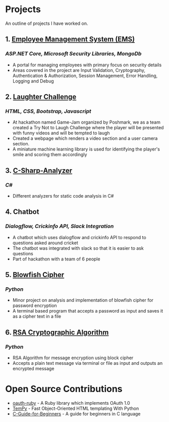 # Projects
An outline of projects I have worked on.

## 1. [Employee Management System (EMS)](https://github.com/iamibi/EMS)
### *ASP.NET Core, Microsoft Security Libraries, MongoDb*
* A portal for managing employees with primary focus on security details
* Areas covered in the project are Input Validation, Cryptography, Authentication & Authorization, Session Management, Error Handling, Logging and Debug
## 2. [Laughter Challenge](https://github.com/harshmandalgi/laugh-challenge)
### *HTML, CSS, Bootstrap, Javascript*
* At hackathon named Game-Jam organized by Poshmark, we as a team created a Try Not to Laugh Challenge where the player will be presented with funny videos and will be tempted to laugh
* Created a webpage which renders a video section and a user camera section.
* A miniature machine learning library is used for identifying the player's smile and scoring them accordingly
## 3. [C-Sharp-Analyzer](https://github.com/iamibi/C-Sharp-Analyzer)
### *C#*
* Different analyzers for static code analysis in C#
## 4. Chatbot
### *Dialogflow, Crickinfo API, Slack Integration*
* A chatbot which uses dialogflow and crickinfo API to respond to questions asked around cricket
* The chatbot was integrated with slack so that it is easier to ask questions
* Part of hackathon with a team of 6 people
## 5. [Blowfish Cipher](https://github.com/iamibi/Blowfish-Cipher)
### *Python*
* Minor project on analysis and implementation of blowfish cipher for password encryption
* A terminal based program that accepts a password as input and saves it as a cipher text in a file
## 6. [RSA Cryptographic Algorithm](https://github.com/iamibi/RSA-Cryptographic-Algorithm)
### *Python*
* RSA Algorithm for message encryption using block cipher
* Accepts a plain text message via terminal or file as input and outputs an encrypted message
#
# Open Source Contributions
* [oauth-ruby](https://github.com/oauth-xx/oauth-ruby) - A Ruby library which implements OAuth 1.0
* [TemPy](https://github.com/Hrabal/TemPy) - Fast Object-Oriented HTML templating With Python
* [C-Guide-for-Beginners](https://github.com/OpenGuide/C-Guide-for-Beginners) - A guide for beginners in C language
